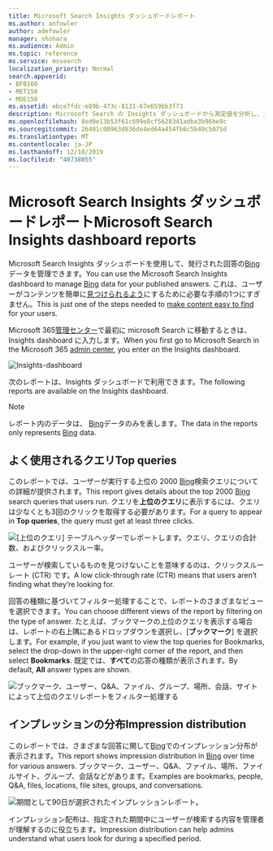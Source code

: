 ```yaml
---
title: Microsoft Search Insights ダッシュボードレポート
ms.author: anfowler
author: adefowler
manager: shohara
ms.audience: Admin
ms.topic: reference
ms.service: mssearch
localization_priority: Normal
search.appverid:
- BFB160
- MET150
- MOE150
ms.assetid: ebce7fdc-e89b-473c-8131-67e659bb3f73
description: Microsoft Search の Insights ダッシュボードから測定値を分析し、コンテンツを管理する
ms.openlocfilehash: 8ed0e13b53f61c699e8cf5628341adba3b96be9c
ms.sourcegitcommit: 26481c00963d836de4ed64a454fb6c5b49c5075d
ms.translationtype: MT
ms.contentlocale: ja-JP
ms.lasthandoff: 12/18/2019
ms.locfileid: "40738055"
---
```

# <a name="microsoft-search-insights-dashboard-reports"></a><span data-ttu-id="bf891-103">Microsoft Search Insights ダッシュボードレポート</span><span class="sxs-lookup"><span data-stu-id="bf891-103">Microsoft Search Insights dashboard reports</span></span>

<span data-ttu-id="bf891-104">Microsoft Search Insights ダッシュボードを使用して、発行された回答の[Bing](https://Bing.com)データを管理できます。</span><span class="sxs-lookup"><span data-stu-id="bf891-104">You can use the Microsoft Search Insights dashboard to manage [Bing](https://Bing.com) data for your published answers.</span></span> <span data-ttu-id="bf891-105">これは、ユーザーがコンテンツを簡単に[見つけられるよう](make-content-easy-to-find.md)にするために必要な手順の1つにすぎません。</span><span class="sxs-lookup"><span data-stu-id="bf891-105">This is just one of the steps needed to [make content easy to find](make-content-easy-to-find.md) for your users.</span></span>

<span data-ttu-id="bf891-106">Microsoft 365[管理センター](https://admin.microsoft.com)で最初に microsoft Search に移動するときは、Insights dashboard に入力します。</span><span class="sxs-lookup"><span data-stu-id="bf891-106">When you first go to Microsoft Search in the Microsoft 365 [admin center](https://admin.microsoft.com), you enter on the Insights dashboard.</span></span>

![Insights-dashboard](media/Insights-dashboard.png)

<span data-ttu-id="bf891-108">次のレポートは、Insights ダッシュボードで利用できます。</span><span class="sxs-lookup"><span data-stu-id="bf891-108">The following reports are available on the Insights dashboard.</span></span>

> [!NOTE]
> <span data-ttu-id="bf891-109">レポート内のデータは、 [Bing](https://Bing.com)データのみを表します。</span><span class="sxs-lookup"><span data-stu-id="bf891-109">The data in the reports only represents [Bing](https://Bing.com) data.</span></span>

## <a name="top-queries"></a><span data-ttu-id="bf891-110">よく使用されるクエリ</span><span class="sxs-lookup"><span data-stu-id="bf891-110">Top queries</span></span>

<span data-ttu-id="bf891-111">このレポートでは、ユーザーが実行する上位の 2000 [Bing](https://Bing.com)検索クエリについての詳細が提供されます。</span><span class="sxs-lookup"><span data-stu-id="bf891-111">This report gives details about the top 2000 [Bing](https://Bing.com) search queries that users run.</span></span> <span data-ttu-id="bf891-112">クエリを**上位のクエリ**に表示するには、クエリは少なくとも3回のクリックを取得する必要があります。</span><span class="sxs-lookup"><span data-stu-id="bf891-112">For a query to appear in **Top queries**, the query must get at least three clicks.</span></span>

![[上位のクエリ] テーブルヘッダーでレポートします。クエリ、クエリの合計数、およびクリックスルー率。](media/Insights-topqueries.png)

<span data-ttu-id="bf891-114">ユーザーが検索しているものを見つけないことを意味するのは、クリックスルーレート (CTR) です。</span><span class="sxs-lookup"><span data-stu-id="bf891-114">A low click-through rate (CTR) means that users aren’t finding what they’re looking for.</span></span>

<span data-ttu-id="bf891-115">回答の種類に基づいてフィルター処理することで、レポートのさまざまなビューを選択できます。</span><span class="sxs-lookup"><span data-stu-id="bf891-115">You can choose different views of the report by filtering on the type of answer.</span></span> <span data-ttu-id="bf891-116">たとえば、ブックマークの上位のクエリを表示する場合は、レポートの右上隅にあるドロップダウンを選択し、[**ブックマーク**] を選択します。</span><span class="sxs-lookup"><span data-stu-id="bf891-116">For example, if you just want to view the top queries for Bookmarks, select the drop-down in the upper-right corner of the report, and then select **Bookmarks**.</span></span> <span data-ttu-id="bf891-117">既定では、**すべて**の応答の種類が表示されます。</span><span class="sxs-lookup"><span data-stu-id="bf891-117">By default, **All** answer types are shown.</span></span>

![ブックマーク、ユーザー、Q&A、ファイル、グループ、場所、会話、サイトによって上位のクエリレポートをフィルター処理する](media/Insights-topqueries-dropdown.png)

## <a name="impression-distribution"></a><span data-ttu-id="bf891-119">インプレッションの分布</span><span class="sxs-lookup"><span data-stu-id="bf891-119">Impression distribution</span></span>

<span data-ttu-id="bf891-120">このレポートでは、さまざまな回答に関して[Bing](https://Bing.com)でのインプレッション分布が表示されます。</span><span class="sxs-lookup"><span data-stu-id="bf891-120">This report shows impression distribution in [Bing](https://Bing.com) over time for various answers.</span></span> <span data-ttu-id="bf891-121">ブックマーク、ユーザー、Q&A、ファイル、場所、ファイルサイト、グループ、会話などがあります。</span><span class="sxs-lookup"><span data-stu-id="bf891-121">Examples are bookmarks, people, Q&A, files, locations, file sites, groups, and conversations.</span></span>

![期間として90日が選択されたインプレッションレポート。](media/Insights-impressions.png)

<span data-ttu-id="bf891-123">インプレッション配布は、指定された期間中にユーザーが検索する内容を管理者が理解するのに役立ちます。</span><span class="sxs-lookup"><span data-stu-id="bf891-123">Impression distribution can help admins understand what users look for during a specified period.</span></span>
